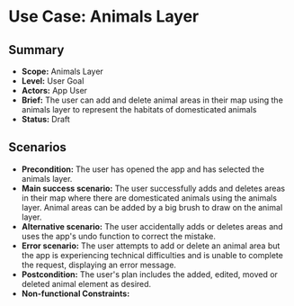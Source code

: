 # Use Case: Animals Layer

## Summary

- **Scope:** Animals Layer
- **Level:** User Goal
- **Actors:** App User
- **Brief:** The user can add and delete animal areas in their map using the animals layer to represent the habitats of domesticated animals
- **Status:** Draft

## Scenarios

- **Precondition:**
  The user has opened the app and has selected the animals layer.
- **Main success scenario:**
  The user successfully adds and deletes areas in their map where there are domesticated animals using the animals layer.
  Animal areas can be added by a big brush to draw on the animal layer.
- **Alternative scenario:**
  The user accidentally adds or deletes areas and uses the app's undo function to correct the mistake.
- **Error scenario:**
  The user attempts to add or delete an animal area but the app is experiencing technical difficulties and is unable to complete the request, displaying an error message.
- **Postcondition:**
  The user's plan includes the added, edited, moved or deleted animal element as desired.
- **Non-functional Constraints:**
